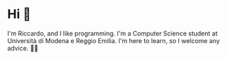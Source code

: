 # Hi 👋

I'm Riccardo, and I like programming. I'm a Computer Science student at Università di Modena e Reggio Emilia.
I'm here to learn, so I welcome any advice. ✌🏻
<!---
Here are some projects:

### Telegram:
  - One

--->
